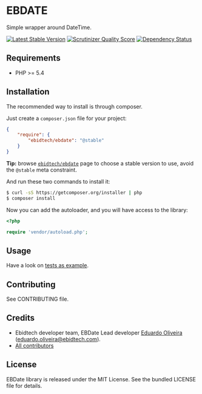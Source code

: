 # EBDATE #

Simple wrapper around DateTime.

[![Latest Stable Version](https://poser.pugx.org/ebidtech/ebdate/v/stable.png)](https://packagist.org/packages/ebidtech/ebdate) [![Scrutinizer Quality Score](https://scrutinizer-ci.com/g/ebidtech/ebdate/badges/quality-score.png?s=0d65743216585bb6c490b0408195a061d4b68ba4)](https://scrutinizer-ci.com/g/ebidtech/ebdate/) [![Dependency Status](https://www.versioneye.com/user/projects/52ced7d1ec13756dd000007c/badge.png)](https://www.versioneye.com/user/projects/52ced7d1ec13756dd000007c)

## Requirements ##

* PHP >= 5.4

## Installation ##

The recommended way to install is through composer.

Just create a `composer.json` file for your project:

``` json
{
    "require": {
        "ebidtech/ebdate": "@stable"
    }
}
```

**Tip:** browse [`ebidtech/ebdate`](https://packagist.org/packages/ebidtech/ebdate) page to choose a stable version to use, avoid the `@stable` meta constraint.

And run these two commands to install it:

```bash
$ curl -sS https://getcomposer.org/installer | php
$ composer install
```

Now you can add the autoloader, and you will have access to the library:

```php
<?php

require 'vendor/autoload.php';
```

## Usage ##

Have a look on [tests as example](tests/EBT/EBDate/Tests/EBDateTimeTest.php).

## Contributing ##

See CONTRIBUTING file.

## Credits ##

* Ebidtech developer team, EBDate Lead developer [Eduardo Oliveira](https://github.com/entering) (eduardo.oliveira@ebidtech.com).
* [All contributors](https://github.com/ebidtech/ebdate/contributors)

## License ##

EBDate library is released under the MIT License. See the bundled LICENSE file for details.


